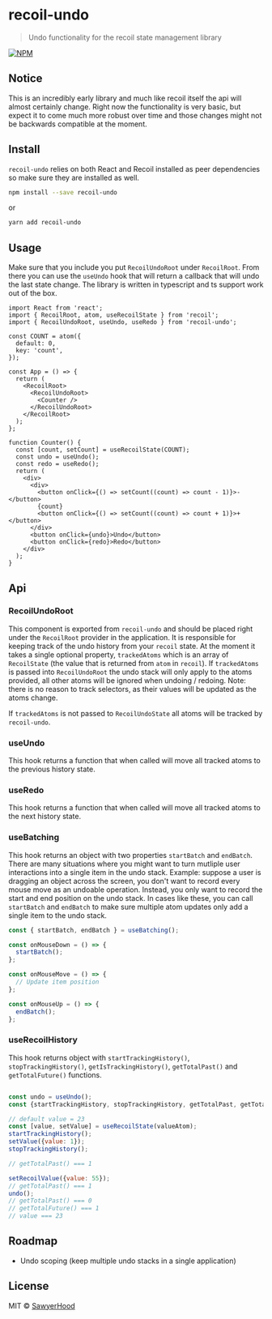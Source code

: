 # recoil-undo

> Undo functionality for the recoil state management library

[![NPM](https://img.shields.io/npm/v/recoil-undo.svg)](https://www.npmjs.com/package/recoil-undo)

## Notice

This is an incredibly early library and much like recoil itself the api will almost certainly change. Right now the functionality is very basic, but expect it to come much more robust over time and those changes might not be backwards compatible at the moment.

## Install

`recoil-undo` relies on both React and Recoil installed as peer dependencies so make sure they are installed as well.

```bash
npm install --save recoil-undo
```

or

```bash
yarn add recoil-undo
```

## Usage

Make sure that you include you put `RecoilUndoRoot` under `RecoilRoot`. From there you can use the `useUndo` hook that will return a callback that will undo the last state change.
The library is written in typescript and ts support work out of the box.

```tsx
import React from 'react';
import { RecoilRoot, atom, useRecoilState } from 'recoil';
import { RecoilUndoRoot, useUndo, useRedo } from 'recoil-undo';

const COUNT = atom({
  default: 0,
  key: 'count',
});

const App = () => {
  return (
    <RecoilRoot>
      <RecoilUndoRoot>
        <Counter />
      </RecoilUndoRoot>
    </RecoilRoot>
  );
};

function Counter() {
  const [count, setCount] = useRecoilState(COUNT);
  const undo = useUndo();
  const redo = useRedo();
  return (
    <div>
      <div>
        <button onClick={() => setCount((count) => count - 1)}>-</button>
        {count}
        <button onClick={() => setCount((count) => count + 1)}>+</button>
      </div>
      <button onClick={undo}>Undo</button>
      <button onClick={redo}>Redo</button>
    </div>
  );
}
```

## Api

### RecoilUndoRoot

This component is exported from `recoil-undo` and should be placed right under the `RecoilRoot` provider in the application.
It is responsible for keeping track of the undo history from your `recoil` state. At the moment it takes a single optional property,
`trackedAtoms` which is an array of `RecoilState` (the value that is returned from `atom` in `recoil`). If `trackedAtoms` is passed into
`RecoilUndoRoot` the undo stack will only apply to the atoms provided, all other atoms will be ignored when undoing / redoing. Note: there is
no reason to track selectors, as their values will be updated as the atoms change.

If `trackedAtoms` is not passed to `RecoilUndoState` all atoms will be tracked by `recoil-undo`.

### useUndo

This hook returns a function that when called will move all tracked atoms to the previous history state.

### useRedo

This hook returns a function that when called will move all tracked atoms to the next history state.

### useBatching

This hook returns an object with two properties `startBatch` and `endBatch`. There are many situations where you might want to turn mutliple user interactions into a single item in the undo stack.
Example: suppose a user is dragging an object across the screen, you don't want to record every mouse move as an undoable operation. Instead, you only want to record the start and end position on the undo stack.
In cases like these, you can call `startBatch` and `endBatch` to make sure multiple atom updates only add a single item to the undo stack.

```js
const { startBatch, endBatch } = useBatching();

const onMouseDown = () => {
  startBatch();
};

const onMouseMove = () => {
  // Update item position
};

const onMouseUp = () => {
  endBatch();
};
```

### useRecoilHistory

This hook returns object with `startTrackingHistory()`, `stopTrackingHistory()`, `getIsTrackingHistory()`, `getTotalPast()` and `getTotalFuture()` functions.

````js

const undo = useUndo();
const {startTrackingHistory, stopTrackingHistory, getTotalPast, getTotalFuture, getIsTrackingHistory} = useRecoilHistory();

// default value = 23
const [value, setValue] = useRecoilState(valueAtom);
startTrackingHistory();
setValue({value: 1});
stopTrackingHistory();

// getTotalPast() === 1

setRecoilValue({value: 55});
// getTotalPast() === 1
undo();
// getTotalPast() === 0
// getTotalFuture() === 1
// value === 23

````

## Roadmap

- Undo scoping (keep multiple undo stacks in a single application)

## License

MIT © [SawyerHood](https://github.com/SawyerHood)
